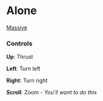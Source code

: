 # Alone
[Massive](https://rawgit.com/tobq/Alone/master/index.html)


### Controls

**Up**: Thrust 

**Left**: Turn left

**Right**: Turn right


**Scroll**: Zoom - *You'll want to do this*
